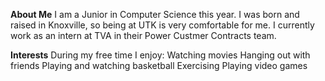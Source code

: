 **About Me**
I am a Junior in Computer Science this year. I was born and raised in Knoxville, so being at UTK is very comfortable for me.
I currently work as an intern at TVA in their Power Custmer Contracts team.

**Interests**
During my free time I enjoy:
Watching movies 
Hanging out with friends 
Playing and watching basketball 
Exercising 
Playing video games
